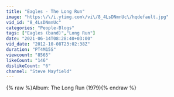 ```yaml
---
title: "Eagles - The Long Run"
image: "https:\/\/i.ytimg.com\/vi\/8_4LsDNmnUc\/hqdefault.jpg"
vid_id: "8_4LsDNmnUc"
categories: "People-Blogs"
tags: ["Eagles (band)","Long Run"]
date: "2021-06-14T08:28:40+03:00"
vid_date: "2012-10-08T23:02:38Z"
duration: "PT4M15S"
viewcount: "8565"
likeCount: "146"
dislikeCount: "6"
channel: "Steve Mayfield"
---
```

{% raw %}Album: The Long Run (1979){% endraw %}
